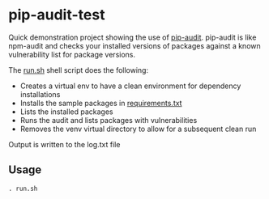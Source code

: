 # pip-audit-test

Quick demonstration project showing the use of [pip-audit](https://pypi.org/project/pip-audit/). pip-audit is like npm-audit and checks your installed versions of packages against a known vulnerability list for package versions. 

The [run.sh](run.sh) shell script does the following:
- Creates a virtual env to have a clean environment for dependency installations
- Installs the sample packages in [requirements.txt](requirements.txt)
- Lists the installed packages
- Runs the audit and lists packages with vulnerabilities
- Removes the venv virtual directory to allow for a subsequent clean run

Output is written to the log.txt file

## Usage
```
. run.sh
```